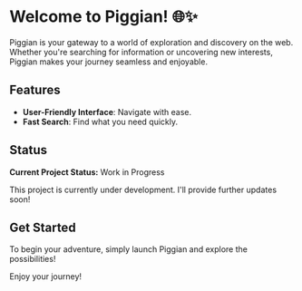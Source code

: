 # Welcome to Piggian! 🌐✨

Piggian is your gateway to a world of exploration and discovery on the web. Whether you're searching for information or uncovering new interests, Piggian makes your journey seamless and enjoyable.

## Features
- **User-Friendly Interface**: Navigate with ease.
- **Fast Search**: Find what you need quickly.

## Status
**Current Project Status:** Work in Progress

This project is currently under development. I'll provide further updates soon!

## Get Started
To begin your adventure, simply launch Piggian and explore the possibilities!

Enjoy your journey!
